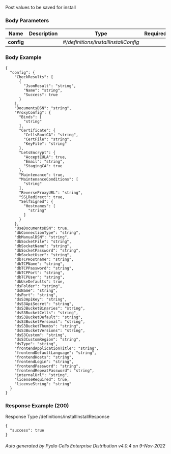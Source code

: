






 
Post values to be saved for install  


### Body Parameters

Name | Description | Type | Required
---|---|---|---
**config** |  | _#/definitions/installInstallConfig_ |   


### Body Example
```
{
  "config": {
    "CheckResults": [
      {
        "JsonResult": "string",
        "Name": "string",
        "Success": true
      }
    ],
    "DocumentsDSN": "string",
    "ProxyConfig": {
      "Binds": [
        "string"
      ],
      "Certificate": {
        "CellsRootCA": "string",
        "CertFile": "string",
        "KeyFile": "string"
      },
      "LetsEncrypt": {
        "AcceptEULA": true,
        "Email": "string",
        "StagingCA": true
      },
      "Maintenance": true,
      "MaintenanceConditions": [
        "string"
      ],
      "ReverseProxyURL": "string",
      "SSLRedirect": true,
      "SelfSigned": {
        "Hostnames": [
          "string"
        ]
      }
    },
    "UseDocumentsDSN": true,
    "dbConnectionType": "string",
    "dbManualDSN": "string",
    "dbSocketFile": "string",
    "dbSocketName": "string",
    "dbSocketPassword": "string",
    "dbSocketUser": "string",
    "dbTCPHostname": "string",
    "dbTCPName": "string",
    "dbTCPPassword": "string",
    "dbTCPPort": "string",
    "dbTCPUser": "string",
    "dbUseDefaults": true,
    "dsFolder": "string",
    "dsName": "string",
    "dsPort": "string",
    "dsS3ApiKey": "string",
    "dsS3ApiSecret": "string",
    "dsS3BucketBinaries": "string",
    "dsS3BucketCells": "string",
    "dsS3BucketDefault": "string",
    "dsS3BucketPersonal": "string",
    "dsS3BucketThumbs": "string",
    "dsS3BucketVersions": "string",
    "dsS3Custom": "string",
    "dsS3CustomRegion": "string",
    "dsType": "string",
    "frontendApplicationTitle": "string",
    "frontendDefaultLanguage": "string",
    "frontendHosts": "string",
    "frontendLogin": "string",
    "frontendPassword": "string",
    "frontendRepeatPassword": "string",
    "internalUrl": "string",
    "licenseRequired": true,
    "licenseString": "string"
  }
}
```






### Response Example (200)
Response Type /definitions/installInstallResponse

```
{
  "success": true
}
```




###### Auto generated by Pydio Cells Enterprise Distribution v4.0.4 on 9-Nov-2022
